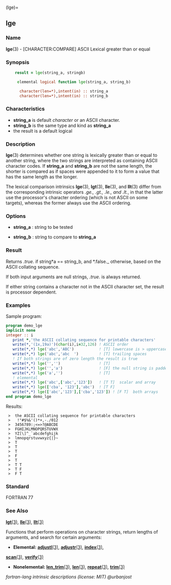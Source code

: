 (lge)=
## lge

### **Name**

**lge**(3) - \[CHARACTER:COMPARE\] ASCII Lexical greater than or equal

### **Synopsis**

```fortran
    result = lge(string_a, stringb)
```

```fortran
     elemental logical function lge(string_a, string_b)

      character(len=*),intent(in) :: string_a
      character(len=*),intent(in) :: string_b
```

### **Characteristics**

- **string_a** is default _character_ or an ASCII character.
- **string_b** is the same type and kind as **string_a**
- the result is a default logical

### **Description**

**lge**(3) determines whether one string is lexically greater than
or equal to another string, where the two strings are interpreted as
containing ASCII character codes. If **string_a** and **string_b**
are not the same length, the shorter is compared as if spaces were
appended to it to form a value that has the same length as the longer.

The lexical comparison intrinsics **lge**(3), **lgt**(3), **lle**(3),
and **llt**(3) differ from the corresponding intrinsic operators
_.ge., .gt., .le., and .lt._, in that the latter use the processor's
character ordering (which is not ASCII on some targets), whereas the
former always use the ASCII ordering.

### **Options**

- **string_a**
  : string to be tested

- **string_b**
  : string to compare to **string_a**

### **Result**

Returns _.true._ if string*a == string_b, and *.false.\_ otherwise,
based on the ASCII collating sequence.

If both input arguments are null strings, _.true._ is always returned.

If either string contains a character not in the ASCII character set,
the result is processor dependent.

### **Examples**

Sample program:

```fortran
program demo_lge
implicit none
integer :: i
   print *,'the ASCII collating sequence for printable characters'
   write(*,'(1x,19a)')(char(i),i=32,126) ! ASCII order
   write(*,*) lge('abc','ABC')           ! [T] lowercase is > uppercase
   write(*,*) lge('abc','abc  ')         ! [T] trailing spaces
   ! If both strings are of zero length the result is true
   write(*,*) lge('','')                 ! [T]
   write(*,*) lge('','a')                ! [F] the null string is padded
   write(*,*) lge('a','')                ! [T]
   ! elemental
   write(*,*) lge('abc',['abc','123'])   ! [T T]  scalar and array
   write(*,*) lge(['cba', '123'],'abc')  ! [T F]
   write(*,*) lge(['abc','123'],['cba','123']) ! [F T]  both arrays
end program demo_lge
```

Results:

```text
 >  the ASCII collating sequence for printable characters
 >   !"#$%&'()*+,-./012
 >  3456789:;<=>?@ABCDE
 >  FGHIJKLMNOPQRSTUVWX
 >  YZ[\]^_`abcdefghijk
 >  lmnopqrstuvwxyz{|}~
 >  T
 >  T
 >  T
 >  F
 >  T
 >  T T
 >  T F
 >  F T
```

### **Standard**

FORTRAN 77

### **See Also**

[**lgt**(3)](#lgt),
[**lle**(3)](#lle),
[**llt**(3)](#llt)

Functions that perform operations on character strings, return lengths
of arguments, and search for certain arguments:

- **Elemental:**
  [**adjustl**(3)](#adjustl),
  [**adjustr**(3)](#adjustr),
  [**index**(3)](#index),

[**scan**(3)](#scan),
[**verify**(3)](#verify)

- **Nonelemental:**
  [**len_trim**(3)](#len_trim),
  [**len**(3)](#len),
  [**repeat**(3)](#repeat),
  [**trim**(3)](#trim)

_fortran-lang intrinsic descriptions (license: MIT) \@urbanjost_
